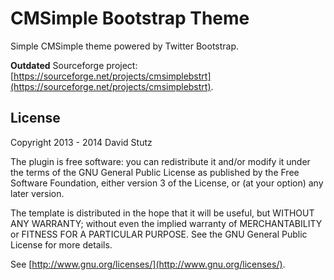 # CMSimple Bootstrap Theme

Simple CMSimple theme powered by Twitter Bootstrap.

**Outdated** Sourceforge project: [https://sourceforge.net/projects/cmsimplebstrt](https://sourceforge.net/projects/cmsimplebstrt).

## License

Copyright 2013 - 2014 David Stutz

The plugin is free software: you can redistribute it and/or modify it under the terms of the GNU General Public License as published by the Free Software Foundation, either version 3 of the License, or (at your option) any later version.

The template is distributed in the hope that it will be useful, but WITHOUT ANY WARRANTY; without even the implied warranty of MERCHANTABILITY or FITNESS FOR A PARTICULAR PURPOSE. See the GNU General Public License for more details.

See [http://www.gnu.org/licenses/](http://www.gnu.org/licenses/).